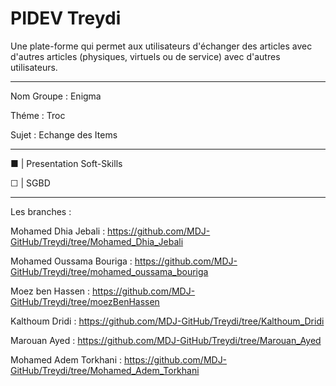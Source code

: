 # PIDEV Treydi

Une plate-forme qui permet aux utilisateurs d'échanger des articles avec d'autres articles (physiques, virtuels ou de service) avec d'autres utilisateurs.

------------------------------------------------------------------------------------------------------------------------------------------------------------------------

Nom Groupe : Enigma

Théme : Troc

Sujet : Echange des Items

------------------------------------------------------------------------------------------------------------------------------------------------------------------------

■ | Presentation Soft-Skills 

☐ | SGBD

------------------------------------------------------------------------------------------------------------------------------------------------------------------------

Les branches :

Mohamed Dhia Jebali : https://github.com/MDJ-GitHub/Treydi/tree/Mohamed_Dhia_Jebali

Mohamed Oussama Bouriga : https://github.com/MDJ-GitHub/Treydi/tree/mohamed_oussama_bouriga

Moez ben Hassen : https://github.com/MDJ-GitHub/Treydi/tree/moezBenHassen

Kalthoum Dridi : https://github.com/MDJ-GitHub/Treydi/tree/Kalthoum_Dridi

Marouan Ayed : https://github.com/MDJ-GitHub/Treydi/tree/Marouan_Ayed

Mohamed Adem Torkhani : https://github.com/MDJ-GitHub/Treydi/tree/Mohamed_Adem_Torkhani


